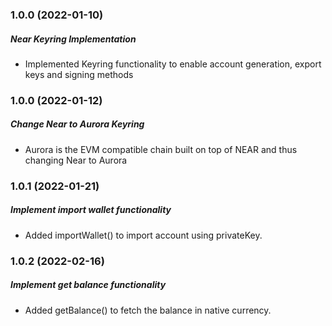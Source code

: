 ### 1.0.0 (2022-01-10)

##### Near Keyring Implementation

- Implemented Keyring functionality to enable account generation, export keys and signing methods

### 1.0.0 (2022-01-12)

##### Change Near to Aurora Keyring

- Aurora is the EVM compatible chain built on top of NEAR and thus changing Near to Aurora

### 1.0.1 (2022-01-21)

##### Implement import wallet functionality

- Added importWallet() to import account using privateKey.

### 1.0.2 (2022-02-16)

##### Implement get balance functionality

- Added getBalance() to fetch the balance in native currency.
